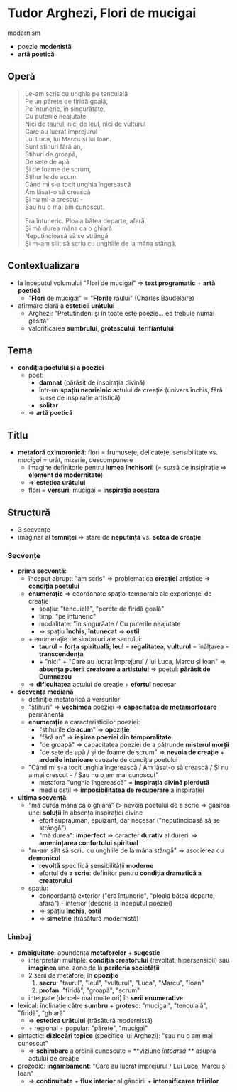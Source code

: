 Tudor Arghezi, Flori de mucigai
===
modernism

* poezie **modenistă**
* **artă poetică**

## Operă

> Le-am scris cu unghia pe tencuială  
> Pe un părete de firidă goală,  
> Pe întuneric, în singurătate,  
> Cu puterile neajutate  
> Nici de taurul, nici de leul, nici de vulturul  
> Care au lucrat împrejurul  
> Lui Luca, lui Marcu şi lui Ioan.  
> Sunt stihuri fără an,  
> Stihuri de groapă,  
> De sete de apă  
> Şi de foame de scrum,  
> Stihurile de acum.  
> Când mi s-a tocit unghia îngerească  
> Am lăsat-o să crească  
> Şi nu mi-a crescut -  
> Sau nu o mai am cunoscut.  
>  
> Era întuneric. Ploaia bătea departe, afară.  
> Şi mă durea mâna ca o ghiară  
> Neputincioasă să se strângă  
> Şi m-am silit să scriu cu unghiile de la mâna stângă.

## Contextualizare

* la începutul volumului "Flori de mucigai" ⇒ **text programatic** + **artă poetică**
	* "**Flori** de mucigai" ≃ "**Florile** răului" (Charles Baudelaire)
* afirmare clară a **esteticii urâtului**
	* Arghezi: "Pretutindeni și în toate este poezie... ea trebuie numai găsită"
	* valorificarea **sumbrului**, **grotescului**, **terifiantului**

## Tema

* **condiția poetului și a poeziei**
	* poet:
		* **damnat** (părăsit de inspirația divină)
		* într-un **spațiu neprielnic** actului de creație (univers închis, fără surse de inspirație artistică)
		* **solitar**
	* ⇒ **artă poetică**

## Titlu

* **metaforă oximoronică**: flori = frumusețe, delicatețe, sensibilitate vs. *mucigai* = urât, mizerie, descompunere
	* imagine definitorie pentru **lumea închisorii** (= sursă de insipirație ⇒ **element de modernitate**)
	* ⇒ **estetica urâtului**
	* flori = **versuri**; mucigai = **inspirația acestora**

## Structură

* 3 secvențe
* imaginar al **temniței** ⇒ stare de **neputință** vs. **setea de creație**

### Secvențe

* **prima secvență**:
	* început abrupt: "am scris" ⇒ problematica **creației** artistice ⇒ **condiția poetului**
	* **enumerație** ⇒ coordonate spațio-temporale ale experienței de creație
		* spațiu: "tencuială", "perete de firidă goală"
		* timp: "pe întuneric"
		* modalitate: "în singurăate / Cu puterile neajutate
		* ⇒ spațiu **închis**, **întunecat** ⇒ **ostil**
	* \+ enumerație de simboluri ale sacrului:
		* **taurul** = **forța spirituală**; **leul** = **regalitatea**; **vulturul** = înălțarea = **transcendența**
		* \+ "nici" + "Care au lucrat împrejurul / lui Luca, Marcu și Ioan" ⇒ **absența puterii creatoare a artistului** ⇒ poetul: **părăsit de Dumnezeu**
	* ⇒ **dificultatea** actului de creație + **efortul** necesar
* **secvența mediană**
	* definiție metaforică a versurilor
	* "stihuri" ⇒ **vechimea** poeziei ⇒ **capacitatea de metamorfozare** permanentă
	* **enumerație** a caracteristicilor poeziei:
		* "stihurile **de acum**" ⇒ **opoziție**
		* "fără an" ⇒ **ieșirea poeziei din temporalitate**
		* "de groapă" ⇒ capacitatea poeziei de a pătrunde **misterul morții**
		* "de sete de apă / și de foame de scrum" ⇒ **nevoia de creație** + **arderile interioare** cauzate de condiția poetului
	* "Când mi s-a tocit unghia îngerească / Am lăsat-o să crească / Și nu a mai crescut - / Sau nu o am mai cunoscut"
		* metafora "unghia îngerească" = **inspirația divină pierdută**
		* mediu ostil ⇒ **imposibilitatea de recuperare** a inspirației
* **ultima secvență**:
	* "mă durea mâna ca o ghiară" (> nevoia poetului de a scrie ⇒ găsirea unei **soluții** în absența inspirației divine
		* efort suprauman, epuizant, dar necesar ("neputincioasă să se strângă")
		* "mă durea": **imperfect** ⇒ caracter **durativ** al durerii ⇒ **amenințarea confortului spiritual** 
	* "m-am silit să scriu cu unghiile de la mâna stângă" ⇒ asocierea cu **demonicul**
		* **revoltă** specifică sensibilității **moderne**
		* efortul de **a scrie**: definitor pentru **condiția dramatică a creatorului**
	* spațiu:
		* concordanță exterior ("era întuneric", "ploaia bătea departe, afară") - interior (descris la începutul poeziei)
		* ⇒ spațiu **închis**, **ostil**
		* ⇒ **simetrie** (trăsătură modernistă)

### Limbaj

* **ambiguitate**: abundența **metaforelor** + **sugestie**
	* interpretări multiple: **condiția creatorului** (revoltat, hipersensibil) sau **imaginea** unei zone de la **periferia societății**
	* 2 serii de metafore, în **opoziție**
		1. **sacru**: "taurul", "leul", "vulturul", "Luca", "Marcu", "Ioan"
		2. **profan**: "firidă", "groapă", "scrum"
	* integrate (de cele mai multe ori) în **serii enumerative**
* lexical: înclinație către **sumbru** + **grotesc**: "mucigai", "tencuială", "firidă", "ghiară"
	* ⇒ **estetica urâtului** (trăsătură modernistă)
	* \+ regional + popular: "părete", "mucigai"
* sintactic: **dizlocări topice** (specifice lui Arghezi): "sau nu o am mai cunoscut"
	* ⇒ **schimbare** a ordinii cunoscute = **viziune *întoarsă* ** asupra actului de creație
* prozodic: **ingambament**: "Care au lucrat împrejurul / Lui Luca, Marcu și Ioan"
	* ⇒ **continuitate** + **flux interior** al gândirii + **intensificarea trăirilor**